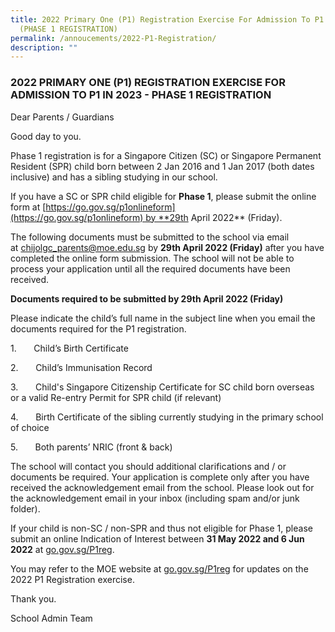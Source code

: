 ```yaml
---
title: 2022 Primary One (P1) Registration Exercise For Admission To P1 IN 2023
  (PHASE 1 REGISTRATION)
permalink: /annoucements/2022-P1-Registration/
description: ""
---
```

### 2022 PRIMARY ONE (P1) REGISTRATION EXERCISE FOR ADMISSION TO P1 IN 2023 - PHASE 1 REGISTRATION

Dear Parents / Guardians


Good day to you. 

  

Phase 1 registration is for a Singapore Citizen (SC) or Singapore Permanent Resident (SPR) child born between 2 Jan 2016 and 1 Jan 2017 (both dates inclusive) and has a sibling studying in our school.

If you have a SC or SPR child eligible for **Phase 1**, please submit the online form at [https://go.gov.sg/p1onlineform](https://go.gov.sg/p1onlineform) by **29th April 2022** (Friday).   

  

The following documents must be submitted to the school via email at [chijolgc\_parents@moe.edu.sg](mailto:chijolgc_parents@moe.edu.sg) by **29th April 2022 (Friday)** after you have completed the online form submission. The school will not be able to process your application until all the required documents have been received. 

  

**Documents required to be submitted by 29th April 2022 (Friday)**

Please indicate the child’s full name in the subject line when you email the documents required for the P1 registration. 

1.       Child’s Birth Certificate

2.       Child’s Immunisation Record  

3.       Child's Singapore Citizenship Certificate for SC child born overseas or a valid Re-entry Permit for SPR child (if relevant) 

4.       Birth Certificate of the sibling currently studying in the primary school of choice

5.       Both parents’ NRIC (front & back)

  

The school will contact you should additional clarifications and / or documents be required. Your application is complete only after you have received the acknowledgement email from the school. Please look out for the acknowledgement email in your inbox (including spam and/or junk folder).

If your child is non-SC / non-SPR and thus not eligible for Phase 1, please submit an online Indication of Interest between **31 May 2022 and 6 Jun 2022** at [go.gov.sg/P1reg](http://go.gov.sg/P1reg).


You may refer to the MOE website at [go.gov.sg/P1reg](http://go.gov.sg/P1reg) for updates on the 2022 P1 Registration exercise.  

  

Thank you.

School Admin Team
